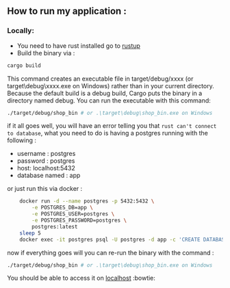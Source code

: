 ## How to run my application :

### Locally:

- You need to have rust installed go to [rustup](https://rustup.rs/)
- Build the binary via :

```bash
cargo build
```
This command creates an executable file in target/debug/xxxx (or target\debug\xxxx.exe on Windows) rather than in your current directory. Because the default build is a debug build, Cargo puts the binary in a directory named debug. You can run the executable with this command:

```bash
./target/debug/shop_bin # or .\target\debug\shop_bin.exe on Windows
```

if it all goes well, you will have an error telling you that `rust can't connect to database`, what you need to do is having a postgres running with the following :

- username : postgres
- password : postgres
- host: localhost:5432
- database named : app

or just run this via docker :

```bash
	docker run -d --name postgres -p 5432:5432 \
		-e POSTGRES_DB=app \
		-e POSTGRES_USER=postgres \
		-e POSTGRES_PASSWORD=postgres \
		postgres:latest
	sleep 5
	docker exec -it postgres psql -U postgres -d app -c 'CREATE DATABASE app;' || true
```

now if everything goes will you can re-run the binary with the command :

```bash
./target/debug/shop_bin # or .\target\debug\shop_bin.exe on Windows
```

You should be able to access it on [localhost]("localhost:8080") :bowtie:


